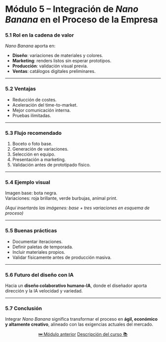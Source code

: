 # Módulo 5 – Integración de *Nano Banana* en el Proceso de la Empresa

### 5.1 Rol en la cadena de valor
*Nano Banana* aporta en:  
- **Diseño**: variaciones de materiales y colores.  
- **Marketing**: renders listos sin esperar prototipos.  
- **Producción**: validación visual previa.  
- **Ventas**: catálogos digitales preliminares.  

---

### 5.2 Ventajas
- Reducción de costes.  
- Aceleración del time-to-market.  
- Mejor comunicación interna.  
- Pruebas ilimitadas.  

---

### 5.3 Flujo recomendado
1. Boceto o foto base.  
2. Generación de variaciones.  
3. Selección en equipo.  
4. Presentación a marketing.  
5. Validación antes de prototipado físico.  

---

### 5.4 Ejemplo visual
Imagen base: bota negra.  
Variaciones: roja brillante, verde burbujas, animal print.  

*(Aquí insertarás las imágenes: base + tres variaciones en esquema de proceso)*  

---

### 5.5 Buenas prácticas
- Documentar iteraciones.  
- Definir paletas de temporada.  
- Incluir materiales propios.  
- Validar físicamente antes de producción masiva.  

---

### 5.6 Futuro del diseño con IA
Hacia un **diseño colaborativo humano-IA**, donde el diseñador aporta dirección y la IA velocidad y variedad.  

---

### 5.7 Conclusión
Integrar *Nano Banana* significa transformar el proceso en **ágil, económico y altamente creativo**, alineado con las exigencias actuales del mercado.  


<p align="center">
  <a href="https://hugocnl11.github.io/Formacion-interna-Navima/oficina_avanzado/modulo_4.html">⏮️ Módulo anterior</a> 
  <a href="https://hugocnl11.github.io/Formacion-interna-Navima/curso_ia_diseno_avanzado.html">Descripción del curso 📚</a>
</p>